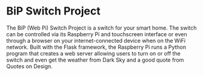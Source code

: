 # BiP Switch Project
The BiP (Web Pi) Switch Project is a switch for your smart home. The switch can be controlled via its Raspberry Pi and touchscreen interface or even through a browser on your internet-connected device when on the WiFi network. Built with the Flask framework, the Raspberry Pi runs a Python program that creates a web server allowing users to turn on or off the switch and even get the weather from Dark Sky and a good quote from Quotes on Design.
